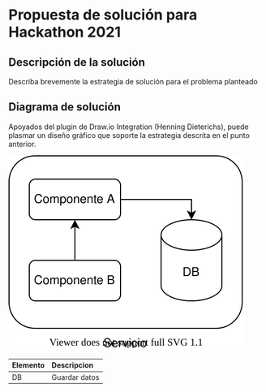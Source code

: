 # Propuesta de solución para Hackathon 2021

## Descripción de la solución 

Describa brevemente la estrategia de solución para el problema planteado


## Diagrama de solución 

Apoyados del plugin de Draw.io Integration (Henning Dieterichs), puede plasmar un diseño gráfico que soporte la estrategia descrita en el punto anterior. 

![Diagrama componentes!](./solucion.drawio.svg "Diagrama de Solución")

| Elemento | Descripcion |
| :----    | :---        | 
| DB | Guardar datos |    
